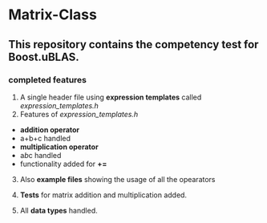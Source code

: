 # Matrix-Class
## This repository contains the competency test for Boost.uBLAS.

### completed features
1. A single header file using **expression templates** called *expression_templates.h*
2. Features of *expression_templates.h*
  * **addition operator** 
  * a+b+c handled
  * **multiplication operator** 
  * a*b*c handled
  * functionality added for **+=**

3. Also **example files** showing the usage of all the opearators

4. **Tests** for matrix addition and multiplication added.

5. All **data types** handled. 
